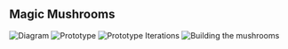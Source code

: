 ## Magic Mushrooms

![Diagram](1.png)
![Prototype](2.png)
![Prototype Iterations](3.png)
![Building the mushrooms](4.png)
